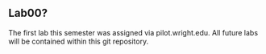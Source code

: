 ## Lab00? 
The first lab this semester was assigned via pilot.wright.edu.
All future labs will be contained within this git repository.
